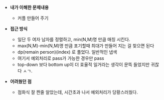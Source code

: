 - **내가 이해한 문제내용**
  - 커플 만들어 주기

- **접근 방식**
  - 일단 두 여자 남자를 정렬하고, min(N,M)명 만큼 매칭 시킨다.
  - max(N,M)-min(N,M)명 만큼 포기할때 최대가 만들어 지는 걸 찾으면 된다
  - dp(remain person)(index) 로 풀었다. 일반적인 냅색
  - 여기서 예외처리로 pass가 가능한 경우만 pass
  - top-down 보다 bottom up이 더 효율적 일거라는 생각이 문뜩 들었지만 귀찮다 ㅅㄱ.

- **어려웠던 점**
  - 점화식 잘 짠줄 알았는데, 시간초과 나서 예외처리가 당황스러웠다.
